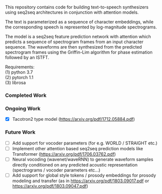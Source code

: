 This repository contains code for building text-to-speech synthesizers using seq2seq architectures in conjunction with attention models. 
<br />

The text is parameterized as a sequence of character embeddings, while the corresponding speech is represented by log-magnitude spectrograms.
<br />

The model is a seq2seq feature prediction network with attention which predicts a sequence of spectrogram frames from an input character sequence. The waveforms are then synthesized from the predicted spectrogram frames using the Griffin-Lim algorithm for phase estimation followed by an ISTFT.
<br />

Requirements: <br />
        (1) python 3.7 <br />
        (2) pytorch 1.1 <br />
        (3) librosa <br />

### Completed Work

### Ongoing Work
- [x] Tacotron2 type model (https://arxiv.org/pdf/1712.05884.pdf)

### Future Work
- [ ] Add support for vocoder parameters (for e.g. WORLD / STRAIGHT etc.)
- [ ] Implement other attention based seq2seq prediction models like Transformer (https://arxiv.org/pdf/1706.03762.pdf)
- [ ] Neural vocoding (wavenet/waveRNN) to generate waveform samples directly conditioned on any predicted
     acoustic representation (spectrograms / vocoder parameters etc...)
- [ ] Add support for global style tokens / prosody embeddings for prosody modeling and transfer (as in
     https://arxiv.org/pdf/1803.09017.pdf or https://arxiv.org/pdf/1803.09047.pdf)

